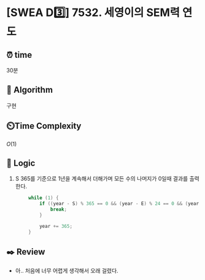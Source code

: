 # [SWEA D3️⃣] 7532. 세영이의 SEM력 연도
 
## ⏰  **time**

30분

## :pushpin: **Algorithm**

구현

## ⏲️**Time Complexity**

$O(1)$

## :round_pushpin: **Logic**
1. S 365를 기준으로 1년을 계속해서 더해가며 모든 수의 나머지가 0일때 결과를 출력한다.
```cpp
		while (1) {
			if ((year - S) % 365 == 0 && (year - E) % 24 == 0 && (year - M) % 29 == 0) {
				break;
			}

			year += 365;
		}
```

## :black_nib: **Review**
- 아.. 처음에 너무 어렵게 생각해서 오래 걸렸다.
